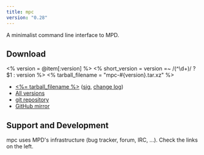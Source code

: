 ```yaml
---
title: mpc
version: "0.28"
---
```


A minimalist command line interface to MPD.

## Download

<% version = @item[:version] %>
<% short_version = version =~ /(^\d+)/ ? $1 : version %>
<% tarball_filename = "mpc-#{version}.tar.xz" %>

- [<%= tarball_filename %>](/download/mpc/<%=short_version%>/<%=tarball_filename%>)
  ([sig](/download/mpc/<%=short_version%>/<%=tarball_filename%>.sig),
  [change log](http://git.musicpd.org/cgit/master/mpc.git/plain/NEWS?h=v<%=version%>))
- [All versions](/download/mpc/)
- [git repository](http://git.musicpd.org/cgit/master/mpc.git/)
- [GitHub mirror](https://github.com/MaxKellermann/mpc)

## Support and Development

mpc uses MPD's infrastructure (bug tracker, forum, IRC, ...).  Check
the links on the left.
